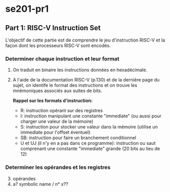 # se201-pr1

## Part 1: RISC-V Instruction Set

L'objectif de cette partie est de comprendre le jeu d'instruction RISC-V et la façon dont les processeurs RISC-V sont encodés.

### Determiner chaque instruction et leur format

1. On traduit en binaire les instructions données en hexadécimale.
2. A l'aide de la documentation RISC-V (p.130) et de la dernière page du sujet, on identife le format des instructions et on trouve les mnémoniques associés aux suites de bits.

    **Rappel sur les formats d'instruction:**
    
    * R: instruction opérant sur des registres
    * I: instruction manipulant une constante "immediate" (ou aussi pour charger une valeur de la mémoire)
    * S: instruction pour stocker une valeur dans la mémoire (utilise un immediate pour l'offset éventuel)
    * SB: instruction pour faire un branchement conditionnel
    * U et UJ (il n'y en a pas dans ce programme): instruction ou saut comprenant une constante "immediate" grande (20 bits au lieu de 12)

### Determiner les opérandes et les registres
3. opérandes
4. a? symbolic name / n° x??